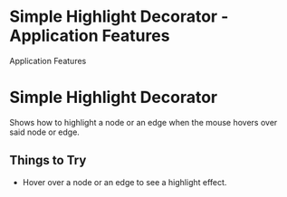 <!--
 //////////////////////////////////////////////////////////////////////////////
 // @license
 // This file is part of yFiles for HTML 2.6.0.3.
 // Use is subject to license terms.
 //
 // Copyright (c) 2000-2024 by yWorks GmbH, Vor dem Kreuzberg 28,
 // 72070 Tuebingen, Germany. All rights reserved.
 //
 //////////////////////////////////////////////////////////////////////////////
-->
# Simple Highlight Decorator - Application Features

Application Features

# Simple Highlight Decorator

Shows how to highlight a node or an edge when the mouse hovers over said node or edge.

## Things to Try

- Hover over a node or an edge to see a highlight effect.
